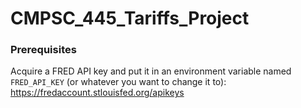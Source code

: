 # CMPSC_445_Tariffs_Project


### Prerequisites

Acquire a FRED API key and put it in an environment variable named `FRED_API_KEY` (or whatever you want to change it to): https://fredaccount.stlouisfed.org/apikeys